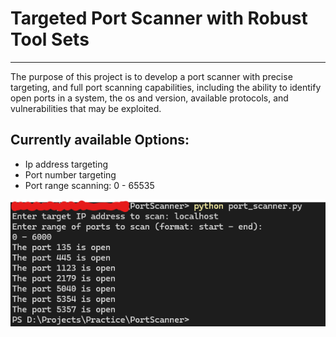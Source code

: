 # Targeted Port Scanner with Robust Tool Sets
---
The purpose of this project is to develop a port scanner with precise targeting, and full port scanning capabilities, including the ability to identify open ports in a system, the os and version, available protocols, and vulnerabilities that may be exploited. 
## Currently available Options:
- Ip address targeting
- Port number targeting
- Port range scanning: 0 - 65535

![example of current commands](BasicTargetedPortScan.png)